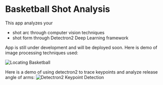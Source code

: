 # Basketball Shot Analysis

This app analyzes your
- shot arc through computer vision techniques
- shot form through Detectron2 Deep Learning framework

App is still under development and will be deployed soon. Here is demo of image processing techniques used:

![Locating Basketball](writeup/cv-techniques.gif)

Here is a demo of using detectron2 to trace keypoints and analyze release angle of arms:
![Detectron2 Keypoint Detection](writeup/detectron2-demo.gif)
